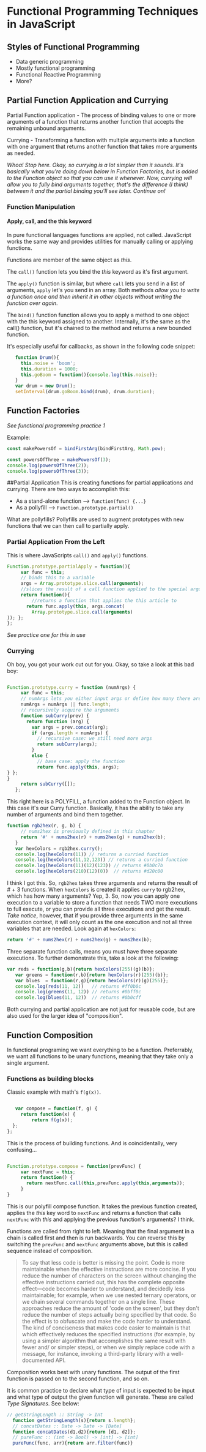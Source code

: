 # Functional Programming Techniques in JavaScript

## Styles of Functional Programming

* Data generic programming
* Mostly functional programming
* Functional Reactive Programming
* More?

## Partial Function Application and Currying

Partial Function application - The process of binding values to one or more arguments of a function that returns another function that accepts the remaining unbound arguments.

Currying - Transforming a function with multiple arguments into a function with one argument that returns another function that takes more arguments as needed.

*Whoa! Stop here. Okay, so currying is a lot simpler than it sounds. It's basically what you're doing down below in Function Factories, but is added to the Function object so that you can use it whenever. Now, currying will allow you to fully bind arguments together, that's the difference (I think) between it and the partial binding you'll see later. Continue on!*

### Function Manipulation
#### Apply, call, and the this keyword

In pure functional languages functions are applied, not called. JavaScript works the same way and provides utilities for manually calling or applying functions.

Functions are member of the same object as _this_.

The `call()` function lets you bind the _this_ keyword as it's first argument.

The `apply()` function is similar, but where `call` lets you send in a list of arguments, `apply` let's you send in an array. Both methods *allow you to write a function once and then inherit it in other objects without writing the function over again*. 

The `bind()` function function allows you to apply a method to one object with the this keyword assigned to another. Internally, it's the same as the call() function, but it's chained to the method and returns a new bounded function.

It's especially useful for callbacks, as shown in the following code snippet:

``` javascript
   function Drum(){
     this.noise = 'boom';
     this.duration = 1000;
     this.goBoom = function(){console.log(this.noise)};
   }
   var drum = new Drum();
   setInterval(drum.goBoom.bind(drum), drum.duration);
```

## Function Factories
_See functional programming practice 1_

Example:
``` javascript
const makePowersOf = bindFirstArg(bindFirstArg, Math.pow);

const powersOfThree = makePowersOf(3);
console.log(powersOfThree(2));
console.log(powersOfThree(3));
```

##Partial Application
This is creating functions for partial applications and currying. There are two ways to accomplish this:

* As a stand-alone function --> `function(func) {...}`
* As a pollyfill --> `Function.prototype.partial()`

What are pollyfills? Pollyfills are used to augment prototypes with new functions that we can then call to partially apply.

### Partial Application From the Left

This is where JavaScripts `call()` and `apply()` functions.

``` javascript
Function.prototype.partialApply = function(){
     var func = this;
     // binds this to a variable
     args = Array.prototype.slice.call(arguments);
     //slices the result of a call function applied to the special arguments object and stores it in a variable.
     return function(){
         //returns a function that applies the this article to 
       return func.apply(this, args.concat(
         Array.prototype.slice.call(arguments)
)); };
};
```

_See practice one for this in use_

### Currying

Oh boy, you got your work cut out for you. Okay, so take a look at this bad boy:

``` javascript

Function.prototype.curry = function (numArgs) {
     var func = this;
     // numArgs lets you either input args or define how many there are going to be.
     numArgs = numArgs || func.length;
     // recursively acquire the arguments
     function subCurry(prev) {
       return function (arg) {
         var args = prev.concat(arg);
         if (args.length < numArgs) {
           // recursive case: we still need more args
           return subCurry(args);
         }
         else {
           // base case: apply the function
           return func.apply(this, args);
} };
}
     return subCurry([]);
   };
```

This right here is a POLYFILL, a function added to the Function object. In this case it's our Curry function. Basically, it has the ability to take any number of arguments and bind them together.

``` javascript
function rgb2hex(r, g, b) {
     // nums2hex is previously defined in this chapter
     return '#' + nums2hex(r) + nums2hex(g) + nums2hex(b);
   }
   var hexColors = rgb2hex.curry();
   console.log(hexColors(11)) // returns a curried function
   console.log(hexColors(11,12,123)) // returns a curried function
   console.log(hexColors(11)(12)(123)) // returns #0b0c7b
   console.log(hexColors(210)(12)(0))  // returns #d20c00
  ```

   I think I got this. So, `rgb2hex` takes three arguments and returns the result of # + 3 functions. When `hexColors` is created it applies `curry` to rgb2hex, which has how many arguments? Yep, 3. So, now you can apply one execution to a variable to store a function that needs TWO more executions to full execute, or you can provide all three executions and get the result. *Take notice*, however, that if you provide three arguments in the same execution context, it will only count as the one execution and not all three variables that are needed. Look again at `hexColors`:

``` javascript
return '#' + nums2hex(r) + nums2hex(g) + nums2hex(b);
```

Three separate function calls, means you must have three separate executions. To further demonstrate this, take a look at the following:

``` javascript
var reds = function(g,b){return hexColors(255)(g)(b)};
   var greens = function(r,b){return hexColors(r)(255)(b)};
   var blues  = function(r,g){return hexColors(r)(g)(255)};
   console.log(reds(11, 12))   // returns #ff0b0c
   console.log(greens(11, 12)) // returns #0bff0c
   console.log(blues(11, 12))  // returns #0b0cff
```

Both currying and partial application are not just for reusable code, but are also used for the larger idea of "composition".

## Function Composition

In functional programing we want everything to be a function. Preferrably, we want all functions to be unary functions, meaning that they take only a single argument.

### Functions as building blocks

Classic example with math's `f(g(x))`.

``` javascript

   var compose = function(f, g) {
     return function(x) {
         return f(g(x));
  };
};
```

This is the process of building functions. And is coincidentally, very confusing...

``` javascript

Function.prototype.compose = function(prevFunc) {
     var nextFunc = this;
     return function() {
       return nextFunc.call(this,prevFunc.apply(this,arguments));
     }
}
```

This is our polyfill compose function. It takes the previous function created, applies the _this_ key word to `nextFunc` and returns a function that calls `nextFunc` with _this_ and applying the previous function's arguments? I think.

Functions are called from right to left. Meaning that the final argument in a chain is called first and then is run backwards. You can reverse this by switching the `prevFunc` and `nextFunc` arguments above, but this is called sequence instead of composition.

>To say that less code is better is missing the point. Code is more maintainable when the effective instructions are more concise. If you reduce the number of characters on the screen without changing
the effective instructions carried out, this has the complete opposite effect—code becomes harder to understand, and decidedly less maintainable; for example, when we use nested ternary operators,
or we chain several commands together on a single line. These approaches reduce the amount of 'code on the screen', but they don't reduce the number of steps actually being specified by that code. So the effect is to obfuscate and make the code harder to understand. The kind of conciseness that makes code easier to maintain is that which effectively reduces the specified instructions (for example, by using a simpler algorithm that accomplishes the same result with fewer and/ or simpler steps), or when we simply replace code with a message, for instance, invoking a third-party library with a well-documented API.

Composition works best with unary functions. The output of the first function is passed on to the second function, and so on. 

It is common practice to declare what type of input is expected to be input and what type of output the given function will generate. These are called *Type Signatures*. See below:

``` javascript
// getStringLength :: String -> Int
  function getStringLength(s){return s.length};
  // concatDates :: Date -> Date -> [Date]
  function concatDates(d1,d2){return [d1, d2]};
  // pureFunc :: (int -> Bool) -> [int] -> [int]
  pureFunc(func, arr){return arr.filter(func)}
```


